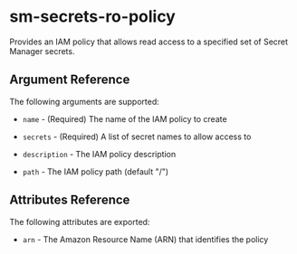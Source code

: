 # sm-secrets-ro-policy

Provides an IAM policy that allows read access to a specified set
of Secret Manager secrets.

Argument Reference
-----------------

The following arguments are supported:

* `name` - (Required) The name of the IAM policy to create

* `secrets` - (Required) A list of secret names to allow access to

* `description` - The IAM policy description

* `path` - The IAM policy path (default "/")

Attributes Reference
--------------------

The following attributes are exported:

* `arn` - The Amazon Resource Name (ARN) that identifies the policy
